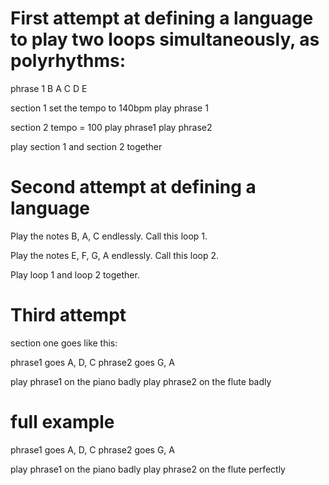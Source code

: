 # First attempt at defining a language to play two loops simultaneously, as polyrhythms:

phrase 1
    B A C D E

section 1
    set the tempo to 140bpm
    play phrase 1

section 2
    tempo = 100
    play phrase1
    play phrase2

play section 1 and section 2 together

# Second attempt at defining a language

Play the notes B, A, C endlessly. Call this loop 1.

Play the notes E, F, G, A endlessly. Call this loop 2.

Play loop 1 and loop 2 together. 

# Third attempt

section one goes like this: 

phrase1 goes A, D, C
phrase2 goes G, A

play phrase1 on the piano badly
play phrase2 on the flute badly

# full example 
phrase1 goes A, D, C
phrase2 goes G, A

play phrase1 on the piano badly
play phrase2 on the flute perfectly
